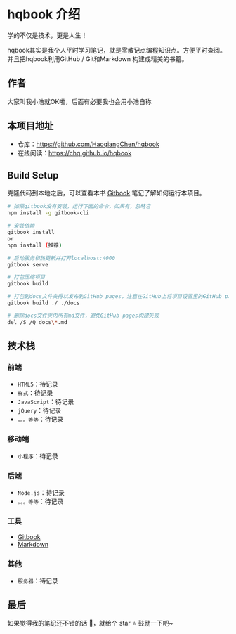 <!-- @author chenhaoqiang (chenhaoqiang.irxk@gmail.com) -->
<!-- @date    2019-08-01 10:30:36 -->
# hqbook 介绍
学的不仅是技术，更是人生！

hqbook其实是我个人平时学习笔记，就是零散记点编程知识点。方便平时查阅。并且把hqbook利用GitHub / Git和Markdown 构建成精美的书籍。

## 作者
大家叫我小浩就OK啦，后面有必要我也会用小浩自称

## 本项目地址

- 仓库：https://github.com/HaoqiangChen/hqbook
- 在线阅读：https://chq.github.io/hqbook

## Build Setup
克隆代码到本地之后，可以查看本书 [Gitbook](gitbook/README.md) 笔记了解如何运行本项目。

```bash
# 如果gitbook没有安装，运行下面的命令，如果有，忽略它
npm install -g gitbook-cli

# 安装依赖
gitbook install
or
npm install (推荐)

# 启动服务和热更新并打开localhost:4000
gitbook serve

# 打包压缩项目
gitbook build

# 打包到docs文件夹得以发布到GitHub pages，注意在GitHub上将项目设置里的GitHub pages网站构建选择为 master/branch /docs folder
gitbook build ./ ./docs

# 删除docs文件夹内所有md文件，避免GitHub pages构建失败
del /S /Q docs\*.md
```

## 技术栈

### 前端

* `HTML5`：待记录
* `样式`：待记录
* `JavaScript`：待记录
* `jQuery`：待记录
* `。。。等等`：待记录

### 移动端

* `小程序`：待记录

### 后端

* `Node.js`：待记录
* `。。。等等`：待记录

### 工具

* [Gitbook](Tools/gitbook/README.md "Gitbook")
* [Markdown](Tools/markdown/README.md "Markdown")

### 其他

* `服务器`：待记录

## 最后

如果觉得我的笔记还不错的话 :clap:，就给个 star :star: 鼓励一下吧~
